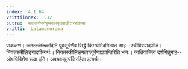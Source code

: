 ```yaml
---
index:  4.1.64
vrittiindex:  512
sutra:  पाककर्णपर्णपुष्पफलमूलवालोत्तरपदाच्चा
vritti:  balamanorama 
---
```


पाककर्ण। `जातेरस्त्रीविषया`दिति पूर्वसूत्रेणैव सिद्धे किमर्थमिदमित्यत आह--स्त्रीविषयादपीति। नियतस्त्रीलिङ्गादपीत्यर्थः। नियतस्त्रीलिङ्गत्वात्पूर्वेणाऽप्राप्तिरिति भावः। जातिवाचित्वं दर्शयितुमाह--ओषधिविशेष रूढा इति। अवयवव्युत्पत्तिरहिता इत्यर्थः।


